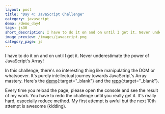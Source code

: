 ```yaml
---
layout: post
title: "Day 4: JavaScript Challenge"
category: javascript
demo: /demo_day4
tags: js30
short_description: I have to do it on and on until I get it. Never underestimate the power of JavaScript's Array!
image_preview: /images/javascript.png
category_page: js
---
```


I have to do it on and on until I get it. Never underestimate the power of JavaScript's Array!

In this challenge, there's no interesting thing like manipulating the DOM or
whatsoever. It's purely intellectual journey towards JavaScript's Array
mastery. Here's the [demo](/demo_day4){:target="_blank"} and
the [repo](https://github.com/miayam/js30){:target="_blank"}.

Every time you reload the page, please open the console and see the result
of my work. You have to redo the challenge until you really get it. It's really
hard, especially reduce method. My first attempt is awful but the next 10th
attempt is awesome (kidding).
